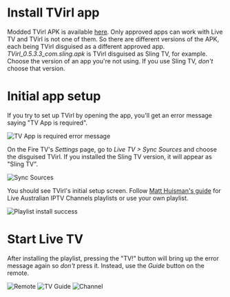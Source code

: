 # Install TVirl app

Modded TVirl APK is available [here](https://forums.whirlpool.net.au/go?https%3A%2F%2Fmega.nz%2Ffolder%2FaFVUVLYT%23pNEFZi3Y6wmSyWIsavkqLw). Only approved apps can work with Live TV and TVirl is not one of them. So there are different versions of the APK, each being TVirl disguised as a different approved app. _TVirl_0.5.3.3_com.sling.apk_ is TVirl disguised as Sling TV, for example. Choose the version of an app you're not using. If you use Sling TV, _don't_ choose that version.

# Initial app setup

If you try to set up TVirl by opening the app, you'll get an error message saying "TV App is required".

![TV App is required error message](https://i.imgur.com/jrmRAqCl.png)

On the Fire TV's _Settings_ page, go to _Live TV > Sync Sources_ and choose the disguised TVirl. If you installed the Sling TV version, it will appear as "Sling TV".

![Sync Sources](https://i.imgur.com/plkVCe5l.png)

You should see TVirl's initial setup screen. Follow [Matt Huisman's guide](https://www.matthuisman.nz/2017/07/australia-iptv-epg-files.html) for Live Australian IPTV Channels playlists or use your own playlist.

![Playlist install success](https://i.imgur.com/dcNRmJjl.png)

# Start Live TV

After installing the playlist, pressing the "TV!" button will bring up the error message again so _don't_ press it. Instead, use the _Guide_ button on the remote.

![Remote](https://i.imgur.com/qmGpxLEl.jpg)
![TV Guide](https://i.imgur.com/OwEFTiLl.png)
![Channel](https://i.imgur.com/LBZOCXKl.png)
